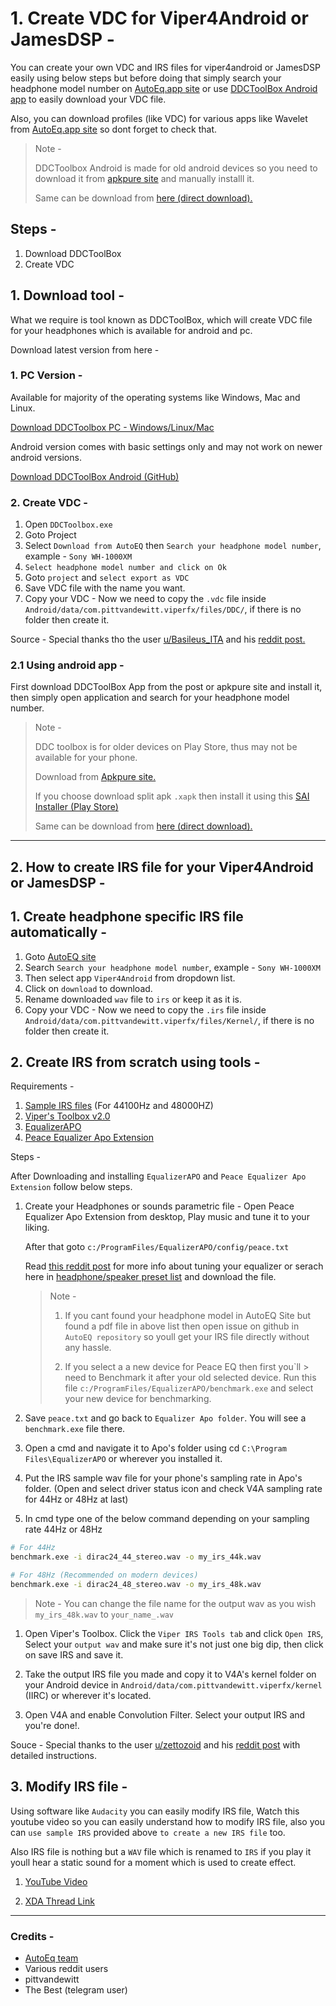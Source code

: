 # 1. Create VDC for Viper4Android or JamesDSP -

You can create your own VDC and IRS files for viper4android or JamesDSP easily using below steps but before doing that simply search your headphone model number on [AutoEq.app site](https://autoeq.app/) or use [DDCToolBox Android app](https://github.com/ThePBone/DDCToolbox-Android/) to easily download your VDC file.

Also, you can download profiles (like VDC) for various apps like Wavelet from [AutoEq.app site](https://autoeq.app/) so dont forget to check that.

>Note -
>
>DDCToolbox Android is made for old android devices so you need to download it from [apkpure site](https://m.apkpure.com/ddc-toolbox/cf.thebone.ddctoolbox/download/2.0.0) and manually installl it.
>
>Same can be download from [here (direct download).](/files/DDC_Toolbox_2.2.0_Apkpure.apk)

## Steps -

1. Download DDCToolBox
2. Create VDC

## 1. Download tool -

What we require is tool known as DDCToolBox, which will create VDC file for your headphones which is available for android and pc.

Download latest version from here -

### 1. PC Version -

Available for majority of the operating systems like Windows, Mac and Linux.

[Download DDCToolbox PC - Windows/Linux/Mac](https://github.com/ThePBone/DDCToolbox)

Android version comes with basic settings only and may not work on newer android versions.

[Download DDCToolBox Android (GitHub)](https://github.com/ThePBone/DDCToolbox-Android/)

### 2. Create VDC -

1. Open `DDCToolbox.exe`
2. Goto Project
3. Select `Download from AutoEQ` then `Search your headphone model number`, example - `Sony WH-1000XM`
4. `Select headphone model number and click on Ok`
5. Goto `project` and `select export as VDC`
6. Save VDC file with the name you want.
7. Copy your VDC -
Now we need to copy the `.vdc` file inside `Android/data/com.pittvandewitt.viperfx/files/DDC/`, if there is no folder then create it.

Source - Special thanks tho the user [u/Basileus_ITA](https://www.reddit.com/user/Basileus_ITA/) and his [reddit post.](https://www.reddit.com/r/oratory1990/comments/o6b8p4/the_fools_guide_to_applying_eq_on_rooted_android/)

### 2.1 Using android app -

First download DDCToolBox App from the post or apkpure site and install it, then simply open application and search for your headphone model number.

>Note -
>
>DDC toolbox is for older devices on Play Store, thus may not be available for your phone.
>
>Download from [Apkpure site.](https://m.apkpure.com/ddc-toolbox/cf.thebone.ddctoolbox/download/2.0.0)
>
>If you choose download split apk `.xapk` then install it using this [SAI Installer (Play Store)](https://play.google.com/store/apps/details?id=io.apkmody.sai)
>
>Same can be download from [here (direct download).](/files/DDC_Toolbox_2.2.0_Apkpure.apk)

---

## 2. How to create IRS file for your Viper4Android or JamesDSP -

## 1. Create headphone specific IRS file automatically -

1. Goto [AutoEQ site](https://autoeq.app/)
2. Search `Search your headphone model number`, example - `Sony WH-1000XM`
3. Then select app `Viper4Android` from dropdown list.
4. Click on `download` to download.
5. Rename downloaded `wav` file to `irs` or keep it as it is.
6. Copy your VDC -
Now we need to copy the `.irs` file inside `Android/data/com.pittvandewitt.viperfx/files/Kernel/`, if there is no folder then create it.

## 2. Create IRS from scratch using tools -

Requirements -

1. [Sample IRS files](files/sampleIRS44100_48000.zip) (For 44100Hz and 48000HZ) 
2. [Viper's Toolbox v2.0](files/ViPERToolBox_2.0.zip)
3. [EqualizerAPO](https://sourceforge.net/projects/equalizerapo/)
4. [Peace Equalizer Apo Extension](https://sourceforge.net/projects/peace-equalizer-apo-extension/)

Steps -

After Downloading and installing `EqualizerAPO` and `Peace Equalizer Apo Extension` follow below steps.

1. Create your Headphones or sounds parametric file -
Open Peace Equalizer Apo Extension from desktop, Play music and tune it to your liking.

    After that goto `c:/ProgramFiles/EqualizerAPO/config/peace.txt`

    Read [this reddit post](https://www.reddit.com/r/headphones/comments/9o2f5n/psa_oratory1990s_list_of_eq_presets/) for more info about tuning your equalizer or serach here in [headphone/speaker preset list](https://www.reddit.com/r/oratory1990/wiki/index/list_of_presets/) and download the file.

    > Note -
    > 1. If you cant found your headphone model in AutoEQ Site but found a pdf file in above list then open issue on github in `AutoEQ repository` so youll get your IRS file directly without any hassle.
    >
    > 2. If you select a a new device for Peace EQ then first you\`ll > need to Benchmark it after your old selected device.
    > Run this file `c:/ProgramFiles/EqualizerAPO/benchmark.exe`
    > and select your new device for benchmarking.

2. Save `peace.txt` and go back to `Equalizer Apo folder`. You will see a `benchmark.exe` file there.

3. Open a cmd and navigate it to Apo's folder using cd `C:\Program Files\EqualizerAPO` or wherever you installed it.

4. Put the IRS sample wav file for your phone's sampling rate in Apo's folder. (Open and select driver status icon and check V4A sampling rate for 44Hz or 48Hz at last) 

5. In cmd type one of the below command depending on your sampling rate 44Hz or 48Hz

```bash
# For 44Hz
benchmark.exe -i dirac24_44_stereo.wav -o my_irs_44k.wav

# For 48Hz (Recommended on modern devices)
benchmark.exe -i dirac24_48_stereo.wav -o my_irs_48k.wav
```

> Note - You can change the file name for the output wav as you wish `my_irs_48k.wav` to `your_name_.wav`
> 

1. Open Viper's Toolbox. Click the `Viper IRS Tools tab` and click `Open IRS`, Select your `output wav` and make sure it's not just one big dip, then click on save IRS and save it.

2. Take the output IRS file you made and copy it to V4A's kernel folder on your Android device in `Android/data/com.pittvandewitt.viperfx/kernel` (IIRC) or wherever it's located.

3. Open V4A and enable Convolution Filter. Select your output IRS and you're done!.

Souce - Special thanks to the user [u/zettozoid](https://www.reddit.com/user/zettozoid/) and his [reddit post](https://www.reddit.com/r/oratory1990/comments/l9qpa0/v4a_android_how_to_use_oratory1990s_presets/) with detailed instructions.


## 3. Modify IRS file -

Using software like `Audacity` you can easily modify IRS file, Watch this youtube video so you can easily understand how to modify IRS file, also you can `use sample IRS` provided above `to create a new IRS file` too.

Also IRS file is nothing but  a `WAV` file which is renamed to `IRS` if you play it youll hear a static sound for a moment which is used to create effect.

1. [YouTube Video](https://www.youtube.com/watch?v=YApT9_zY4vY)

2. [XDA Thread Link](https://xdaforums.com/t/guide-modifying-viper4android-convolver-impulse-responses-irs.3717683/)

---

### Credits -

- [AutoEq team](https://autoeq.app/)
- Various reddit users
- pittvandewitt
- The Best (telegram user)
